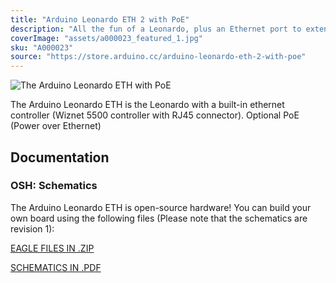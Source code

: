 ```yaml
---
title: "Arduino Leonardo ETH 2 with PoE"
description: "All the fun of a Leonardo, plus an Ethernet port to extend your project to the IoT world."
coverImage: "assets/a000023_featured_1.jpg"
sku: "A000023"
source: "https://store.arduino.cc/arduino-leonardo-eth-2-with-poe"
---
```


![The Arduino Leonardo ETH with PoE](assets/a000023_iso.jpg)

The Arduino Leonardo ETH is the Leonardo with a built-in ethernet controller (Wiznet 5500 controller with RJ45 connector). Optional PoE (Power over Ethernet)

## Documentation

### OSH: Schematics

The Arduino Leonardo ETH is open-source hardware! You can build your own board using the following files (Please note that the schematics are revision 1):

[EAGLE FILES IN .ZIP](https://content.arduino.cc/assets/LeonardoEth_V1.0.zip) 

[SCHEMATICS IN .PDF](https://content.arduino.cc/assets/LeonardoEth_V1.0_sch.pdf)